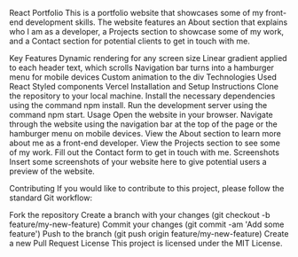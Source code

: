 React Portfolio
This is a portfolio website that showcases some of my front-end development skills. The website features an About section that explains who I am as a developer, a Projects section to showcase some of my work, and a Contact section for potential clients to get in touch with me.

Key Features
Dynamic rendering for any screen size
Linear gradient applied to each header text, which scrolls
Navigation bar turns into a hamburger menu for mobile devices
Custom animation to the div
Technologies Used
React
Styled components
Vercel
Installation and Setup Instructions
Clone the repository to your local machine.
Install the necessary dependencies using the command npm install.
Run the development server using the command npm start.
Usage
Open the website in your browser.
Navigate through the website using the navigation bar at the top of the page or the hamburger menu on mobile devices.
View the About section to learn more about me as a front-end developer.
View the Projects section to see some of my work.
Fill out the Contact form to get in touch with me.
Screenshots
Insert some screenshots of your website here to give potential users a preview of the website.

Contributing
If you would like to contribute to this project, please follow the standard Git workflow:

Fork the repository
Create a branch with your changes (git checkout -b feature/my-new-feature)
Commit your changes (git commit -am 'Add some feature')
Push to the branch (git push origin feature/my-new-feature)
Create a new Pull Request
License
This project is licensed under the MIT License.
